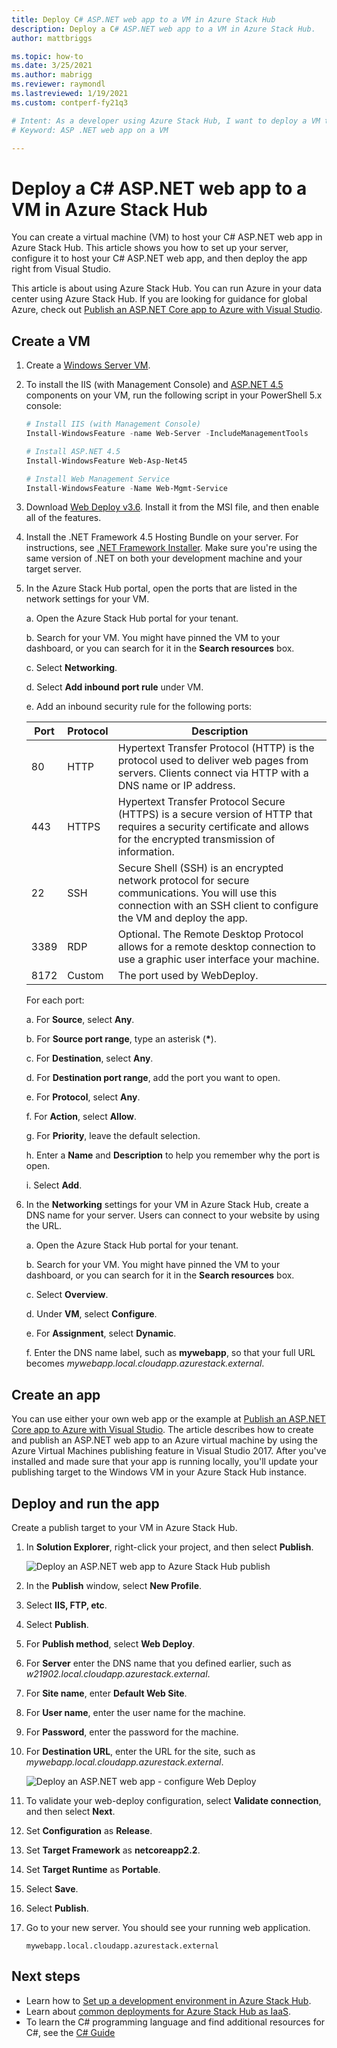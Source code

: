 ```yaml
---
title: Deploy C# ASP.NET web app to a VM in Azure Stack Hub 
description: Deploy a C# ASP.NET web app to a VM in Azure Stack Hub.
author: mattbriggs

ms.topic: how-to
ms.date: 3/25/2021
ms.author: mabrigg
ms.reviewer: raymondl
ms.lastreviewed: 1/19/2021
ms.custom: contperf-fy21q3

# Intent: As a developer using Azure Stack Hub, I want to deploy a VM to host my Web app using .Net.
# Keyword: ASP .NET web app on a VM

---
```


# Deploy a C# ASP.NET web app to a VM in Azure Stack Hub

You can create a virtual machine (VM) to host your C# ASP.NET web app in Azure Stack Hub. This article shows you how to set up your server, configure it to host your C# ASP.NET web app, and then deploy the app right from Visual Studio.

This article is about using Azure Stack Hub. You can run Azure in your data center using Azure Stack Hub. If you are looking for guidance for global Azure, check out [Publish an ASP.NET Core app to Azure with Visual Studio](/aspnet/core/tutorials/razor-pages/razor-pages-start?tabs=visual-studio&view=aspnetcore-2.2).


## Create a VM

1. Create a [Windows Server VM](azure-stack-quick-windows-portal.md).

1. To install the IIS (with Management Console) and [ASP.NET 4.5](https://dotnet.microsoft.com/download/dotnet-framework/net45) components on your VM, run the following script in your PowerShell 5.x console:

    ```PowerShell  
    # Install IIS (with Management Console)
    Install-WindowsFeature -name Web-Server -IncludeManagementTools
    
    # Install ASP.NET 4.5
    Install-WindowsFeature Web-Asp-Net45
    
    # Install Web Management Service
    Install-WindowsFeature -Name Web-Mgmt-Service
    ```

1. Download [Web Deploy v3.6](https://www.microsoft.com/download/details.aspx?id=43717). Install it from the MSI file, and then enable all of the features.

1. Install the .NET Framework 4.5 Hosting Bundle on your server. For instructions, see [.NET Framework Installer](https://dotnet.microsoft.com/download/dotnet-framework/net45). Make sure you're using the same version of .NET on both your development machine and your target server.

1. In the Azure Stack Hub portal, open the ports that are listed in the network settings for your VM.

    a. Open the Azure Stack Hub portal for your tenant.

    b. Search for your VM. You might have pinned the VM to your dashboard, or you can search for it in the **Search resources** box.

    c. Select **Networking**.

    d. Select **Add inbound port rule** under VM.

    e. Add an inbound security rule for the following ports:

    | Port | Protocol | Description |
    | --- | --- | --- |
    | 80 | HTTP | Hypertext Transfer Protocol (HTTP) is the protocol used to deliver web pages from servers. Clients connect via HTTP with a DNS name or IP address. |
    | 443 | HTTPS | Hypertext Transfer Protocol Secure (HTTPS) is a secure version of HTTP that requires a security certificate and allows for the encrypted transmission of information.  |
    | 22 | SSH | Secure Shell (SSH) is an encrypted network protocol for secure communications. You will use this connection with an SSH client to configure the VM and deploy the app. |
    | 3389 | RDP | Optional. The Remote Desktop Protocol allows for a remote desktop connection to use a graphic user interface your machine.   |
    | 8172 | Custom | The port used by WebDeploy. |

    For each port:

    a. For **Source**, select **Any**.

    b. For **Source port range**, type an asterisk (**\***).

    c. For **Destination**, select **Any**.

    d. For **Destination port range**, add the port you want to open.

    e. For **Protocol**, select **Any**.

    f. For **Action**, select **Allow**.

    g. For **Priority**, leave the default selection.

    h. Enter a **Name** and **Description** to help you remember why the port is open.

    i. Select **Add**.

1.  In the **Networking** settings for your VM in Azure Stack Hub, create a DNS name for your server. Users can connect to your website by using the URL.

    a. Open the Azure Stack Hub portal for your tenant.

    b. Search for your VM. You might have pinned the VM to your dashboard, or you can search for it in the **Search resources** box.

    c. Select **Overview**.

    d. Under **VM**, select **Configure**.

    e. For **Assignment**, select **Dynamic**.

    f. Enter the DNS name label, such as **mywebapp**, so that your full URL becomes *mywebapp.local.cloudapp.azurestack.external*.

## Create an app 

You can use either your own web app or the example at [Publish an ASP.NET Core app to Azure with Visual Studio](/aspnet/core/tutorials/razor-pages/razor-pages-start?tabs=visual-studio&view=aspnetcore-2.2). The article describes how to create and publish an ASP.NET web app to an Azure virtual machine by using the Azure Virtual Machines publishing feature in Visual Studio 2017. After you've installed and made sure that your app is running locally, you'll update your publishing target to the Windows VM in your Azure Stack Hub instance.

## Deploy and run the app

Create a publish target to your VM in Azure Stack Hub.

1. In **Solution Explorer**, right-click your project, and then select **Publish**.

    ![Deploy an ASP.NET web app to Azure Stack Hub publish](media/azure-stack-dev-start-howto-vm-dotnet/deploy-app-to-azure-stack.png)

1. In the **Publish** window, select **New Profile**.
1. Select **IIS, FTP, etc**.
1. Select **Publish**.
1. For **Publish method**, select **Web Deploy**.
1. For **Server** enter the DNS name that you defined earlier, such as *w21902.local.cloudapp.azurestack.external*.
1. For **Site name**, enter **Default Web Site**.
1. For **User name**, enter the user name for the machine.
1. For **Password**, enter the password for the machine.
1. For **Destination URL**, enter the URL for the site, such as *mywebapp.local.cloudapp.azurestack.external*.

    ![Deploy an ASP.NET web app - configure Web Deploy](media/azure-stack-dev-start-howto-vm-dotnet/configure-web-deploy.png)

1. To validate your web-deploy configuration, select **Validate connection**, and then select **Next**.
1. Set **Configuration** as **Release**.
1. Set **Target Framework** as **netcoreapp2.2**.
1. Set **Target Runtime** as **Portable**.
1. Select **Save**.
1. Select **Publish**.
1. Go to your new server. You should see your running web application.

    ```http  
    mywebapp.local.cloudapp.azurestack.external
    ```

## Next steps

- Learn how to [Set up a development environment in Azure Stack Hub](azure-stack-dev-start.md).
- Learn about [common deployments for Azure Stack Hub as IaaS](azure-stack-dev-start-deploy-app.md).
- To learn the C# programming language and find additional resources for C#, see the [C# Guide](/dotnet/csharp/)
